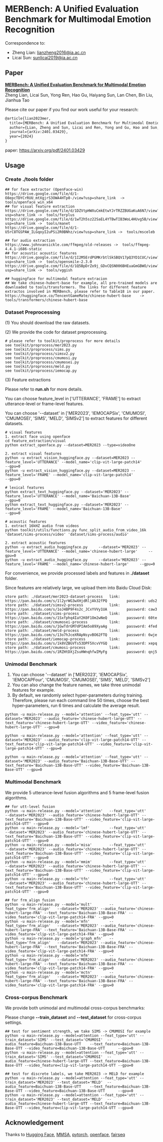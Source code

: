 # MERBench: A Unified Evaluation Benchmark for Multimodal Emotion Recognition

Correspondence to: 

  - Zheng Lian: lianzheng2016@ia.ac.cn
  - Licai Sun: sunlicai2019@ia.ac.cn



## Paper

[**MERBench: A Unified Evaluation Benchmark for Multimodal Emotion Recognition**](https://arxiv.org/pdf/2401.03429)<br>
Zheng Lian, Licai Sun, Yong Ren, Hao Gu, Haiyang Sun, Lan Chen, Bin Liu, Jianhua Tao<br>

Please cite our paper if you find our work useful for your research:

```tex
@article{lian2023mer,
  title={MERBench: A Unified Evaluation Benchmark for Multimodal Emotion Recognition},
  author={Lian, Zheng and Sun, Licai and Ren, Yong and Gu, Hao and Sun, Haiyang and Chen, Lan and Liu, Bin and Tao, Jianhua},
  journal={arXiv:2401.03429},
  year={2024}
}
```

paper: https://arxiv.org/pdf/2401.03429



## Usage



### Create ./tools folder

```shell
## for face extractor (OpenFace-win)
https://drive.google.com/file/d/1-O8epcTDYCrRUU_mtXgjrS3OWA4HTp0-/view?usp=share_link  -> tools/openface_win_x64
## for visual feature extraction
https://drive.google.com/file/d/1DZVtpHWXuCmkEtwYJrTRZZBUGaKuA6N7/view?usp=share_link ->  tools/ferplus
https://drive.google.com/file/d/1wT2h5sz22SaEL4YTBwTIB3WoL4HUvg5B/view?usp=share_link ->  tools/manet
https://drive.google.com/file/d/1-U5rC8TGSPAW_ILGqoyI2uPSi2R0BNhz/view?usp=share_link ->  tools/msceleb

## for audio extraction
https://www.johnvansickle.com/ffmpeg/old-releases ->  tools/ffmpeg-4.4.1-i686-static
## for acoustic acoustic features
https://drive.google.com/file/d/1I2M5ErdPGMKrbtlSkSBQV17pQ3YD1CUC/view?usp=share_link ->  tools/opensmile-2.3.0
https://drive.google.com/file/d/1Q5BpDrZo9j_GDvCQSN006BHEuaGmGBWO/view?usp=share_link ->  tools/vggish

## huggingface for multimodal feature extracion
## We take chinese-hubert-base for example, all pre-trained models are downloaded to tools/transformers. The links for different feature extractos involved in MERBench, please refer to Table18 in our paper.
https://huggingface.co/TencentGameMate/chinese-hubert-base    -> tools/transformers/chinese-hubert-base
```



### Dataset Preprocessing

(1) You should download the raw datasets.

(2) We provide the code for dataset preprocessing.

```shell
# please refer to toolkit/proprocess for more details
see toolkit/proprocess/mer2023.py 
see toolkit/proprocess/sims.py
see toolkit/proprocess/simsv2.py
see toolkit/proprocess/cmumosi.py
see toolkit/proprocess/cmumosei.py
see toolkit/proprocess/meld.py
see toolkit/proprocess/iemocap.py
```

(3) Feature extractions

Please refer to **run.sh** for more details.

You can choose feature_level in ['UTTERANCE', 'FRAME'] to extract utterance-level or frame-level features.

You can choose '--dataset' in ['MER2023', 'IEMOCAPSix', 'CMUMOSI', 'CMUMOSEI', 'SIMS', 'MELD', 'SIMSv2'] to extract features for different datasets.

```shell
# visual features
1. extract face using openface
cd feature_extraction/visual
python extract_openface.py --dataset=MER2023 --type=videoOne

2. extract visual features
python -u extract_vision_huggingface.py --dataset=MER2023 --feature_level='UTTERANCE' --model_name='clip-vit-large-patch14'           --gpu=0    
python -u extract_vision_huggingface.py --dataset=MER2023 --feature_level='FRAME' --model_name='clip-vit-large-patch14'           --gpu=0    

# lexical features
python extract_text_huggingface.py --dataset='MER2023' --feature_level='UTTERANCE' --model_name='Baichuan-13B-Base'                     --gpu=0  
python extract_text_huggingface.py --dataset='MER2023' --feature_level='FRAME' --model_name='Baichuan-13B-Base'                     --gpu=0  

# acoustic features
1. extract 16kHZ audio from videos
python toolkit/utils/functions.py func_split_audio_from_video_16k 'dataset/sims-process/video' 'dataset/sims-process/audio'

2. extract acoustic features
python -u extract_audio_huggingface.py     --dataset='MER2023' --feature_level='UTTERANCE' --model_name='chinese-hubert-large'     --gpu=0
python -u extract_audio_huggingface.py     --dataset='MER2023' --feature_level='FRAME' --model_name='chinese-hubert-large'     --gpu=0
```



For convenience, we provide processed labels and features in **./dataset** folder.

 Since features are relatively large, we upload them into Baidu Cloud Disk:

```
store path: ./dataset/mer2023-dataset-process   link: https://pan.baidu.com/s/1l2yrWG3wXHjdRljAk32fPQ         password: uds2 
store path: ./dataset/simsv2-process 			link: https://pan.baidu.com/s/1oJ4BP9F4s2c_JCxYVVy1UA         password: caw3 
store path: ./dataset/sims-process   			link: https://pan.baidu.com/s/1Sxfphq4IaY2K0F1Om2wNeQ         password: 60te 
store path: ./dataset/cmumosei-process  		link: https://pan.baidu.com/s/1GwTdrGM7dPIAm5o89XyaAg         password: 4fed 
store path: ./dataset/meld-process   			link: https://pan.baidu.com/s/13o7hJceXRApNsyvBO62FTQ         password: 6wje 
store path: ./dataset/iemocap-process   		link: https://pan.baidu.com/s/1k8VZBGVTs53DPF5XcvVYGQ         password: xepq 
store path: ./dataset/cmumosi-process   		link: https://pan.baidu.com/s/1RZHtDXjZsuHWnqhfwIMyFg         password: qnj5 
```



### Unimodal Benchmark

1. You can choose '--dataset' in ['MER2023', 'IEMOCAPSix', 'IEMOCAPFour', 'CMUMOSI', 'CMUMOSEI', 'SIMS', 'MELD', 'SIMSv2']
2. You can also change the feature names, we take three unimodal features for example.
2. By default, we randomly select hyper-parameters during training. Therefore, please run each command line 50 times, choose the best hyper-parameters, run 6 times and calculate the average result.

~~~~shell
python -u main-release.py --model='attention' --feat_type='utt' --dataset='MER2023' --audio_feature='chinese-hubert-large-UTT' --text_feature='chinese-hubert-large-UTT' --video_feature='chinese-hubert-large-UTT' --gpu=0

python -u main-release.py --model='attention' --feat_type='utt' --dataset='MER2023' --audio_feature='clip-vit-large-patch14-UTT' --text_feature='clip-vit-large-patch14-UTT' --video_feature='clip-vit-large-patch14-UTT' --gpu=0

python -u main-release.py --model='attention' --feat_type='utt' --dataset='MER2023' --audio_feature='Baichuan-13B-Base-UTT' --text_feature='Baichuan-13B-Base-UTT' --video_feature='Baichuan-13B-Base-UTT' --gpu=0
~~~~



### Multimodal Benchmark

We provide 5 utterance-level fusion algorithms and 5 frame-level fusion algorithms.

```shell
## for utt-level fusion
python -u main-release.py --model='attention'   --feat_type='utt'         --dataset='MER2023' --audio_feature='chinese-hubert-large-UTT' --text_feature='Baichuan-13B-Base-UTT' --video_feature='clip-vit-large-patch14-UTT' --gpu=0
python -u main-release.py --model='lmf'         --feat_type='utt'         --dataset='MER2023' --audio_feature='chinese-hubert-large-UTT' --text_feature='Baichuan-13B-Base-UTT' --video_feature='clip-vit-large-patch14-UTT' --gpu=0
python -u main-release.py --model='misa'        --feat_type='utt'         --dataset='MER2023' --audio_feature='chinese-hubert-large-UTT' --text_feature='Baichuan-13B-Base-UTT' --video_feature='clip-vit-large-patch14-UTT' --gpu=0
python -u main-release.py --model='mmim'        --feat_type='utt'         --dataset='MER2023' --audio_feature='chinese-hubert-large-UTT' --text_feature='Baichuan-13B-Base-UTT' --video_feature='clip-vit-large-patch14-UTT' --gpu=0
python -u main-release.py --model='tfn'         --feat_type='utt'         --dataset='MER2023' --audio_feature='chinese-hubert-large-UTT' --text_feature='Baichuan-13B-Base-UTT' --video_feature='clip-vit-large-patch14-UTT' --gpu=0

## for frm_align fusion
python -u main-release.py --model='mult'        --feat_type='frm_align'   --dataset='MER2023' --audio_feature='chinese-hubert-large-FRA' --text_feature='Baichuan-13B-Base-FRA' --video_feature='clip-vit-large-patch14-FRA' --gpu=0
python -u main-release.py --model='mfn'         --feat_type='frm_align'   --dataset='MER2023' --audio_feature='chinese-hubert-large-FRA' --text_feature='Baichuan-13B-Base-FRA' --video_feature='clip-vit-large-patch14-FRA' --gpu=0
python -u main-release.py --model='graph_mfn'   --feat_type='frm_align'   --dataset='MER2023' --audio_feature='chinese-hubert-large-FRA' --text_feature='Baichuan-13B-Base-FRA' --video_feature='clip-vit-large-patch14-FRA' --gpu=0
python -u main-release.py --model='mfm'         --feat_type='frm_align'   --dataset='MER2023' --audio_feature='chinese-hubert-large-FRA' --text_feature='Baichuan-13B-Base-FRA' --video_feature='clip-vit-large-patch14-FRA' --gpu=0
python -u main-release.py --model='mctn'        --feat_type='frm_align'   --dataset='MER2023' --audio_feature='chinese-hubert-large-FRA' --text_feature='Baichuan-13B-Base-FRA' --video_feature='clip-vit-large-patch14-FRA' --gpu=0
```



### Cross-corpus Benchmark

We provide both unimodal and multimodal cross-corpus benchmarks:

Please change **--train_dataset** and **--test_dataset** for cross-corpus settings.

```shell
## test for sentiment strength, we take SIMS -> CMUMOSI for example
python -u main-release.py --model=attention --feat_type='utt' --train_dataset='SIMS' --test_dataset='CMUMOSI'  --audio_feature=Baichuan-13B-Base-UTT    --text_feature=Baichuan-13B-Base-UTT --video_feature=Baichuan-13B-Base-UTT      --gpu=0
python -u main-release.py --model=attention --feat_type='utt' --train_dataset='SIMS' --test_dataset='CMUMOSI'  --audio_feature=chinese-hubert-large-UTT --text_feature=Baichuan-13B-Base-UTT --video_feature=clip-vit-large-patch14-UTT --gpu=0

## test for discrete labels, we take MER2023 -> MELD for example
python -u main-release.py --model=attention --feat_type='utt' --train_dataset='MER2023' --test_dataset='MELD'  --audio_feature=Baichuan-13B-Base-UTT    --text_feature=Baichuan-13B-Base-UTT --video_feature=Baichuan-13B-Base-UTT      --gpu=0
python -u main-release.py --model=attention --feat_type='utt' --train_dataset='MER2023' --test_dataset='MELD'  --audio_feature=chinese-hubert-large-UTT --text_feature=Baichuan-13B-Base-UTT --video_feature=clip-vit-large-patch14-UTT --gpu=0
```



## Acknowledgement

Thanks to [Hugging Face](https://huggingface.co/docs/transformers/index), [MMSA](https://github.com/thuiar/MMSA), [pytorch](https://github.com/pytorch/pytorch), [openface](https://github.com/TadasBaltrusaitis/OpenFace), [fairseq](https://github.com/facebookresearch/fairseq)
